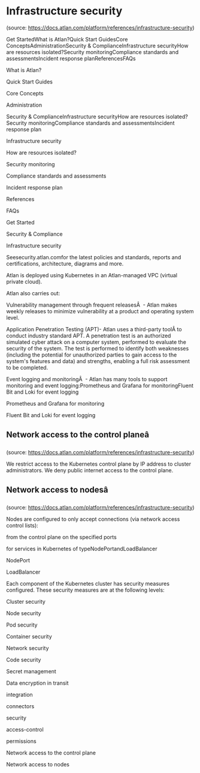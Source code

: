 # Infrastructure security
(source: https://docs.atlan.com/platform/references/infrastructure-security)

Get StartedWhat is Atlan?Quick Start GuidesCore ConceptsAdministrationSecurity & ComplianceInfrastructure securityHow are resources isolated?Security monitoringCompliance standards and assessmentsIncident response planReferencesFAQs

What is Atlan?

Quick Start Guides

Core Concepts

Administration

Security & ComplianceInfrastructure securityHow are resources isolated?Security monitoringCompliance standards and assessmentsIncident response plan

Infrastructure security

How are resources isolated?

Security monitoring

Compliance standards and assessments

Incident response plan

References

FAQs

Get Started

Security & Compliance

Infrastructure security

Seesecurity.atlan.comfor the latest policies and standards, reports and certifications, architecture, diagrams and more.

Atlan is deployed using Kubernetes in an Atlan-managed VPC (virtual private cloud).

Atlan also carries out:

Vulnerability management through frequent releasesÂ   -  Atlan makes weekly releases to minimize vulnerability at a product and operating system level.

Application Penetration Testing (APT)-  Atlan uses a third-party toolÂ to conduct industry standard APT. A penetration test is an authorized simulated cyber attack on a computer system, performed to evaluate the security of the system. The test is performed to identify both weaknesses (including the potential for unauthorized parties to gain access to the system's features and data) and strengths, enabling a full risk assessment to be completed.

Event logging and monitoringÂ   -  Atlan has many tools to support monitoring and event logging:Prometheus and Grafana for monitoringFluent Bit and Loki for event logging

Prometheus and Grafana for monitoring

Fluent Bit and Loki for event logging



## Network access to the control planeâ
(source: https://docs.atlan.com/platform/references/infrastructure-security)

We restrict access to the Kubernetes control plane by IP address to cluster administrators. We deny public internet access to the control plane.



## Network access to nodesâ
(source: https://docs.atlan.com/platform/references/infrastructure-security)

Nodes are configured to only accept connections (via network access control lists):

from the control plane on the specified ports

for services in Kubernetes of typeNodePortandLoadBalancer

NodePort

LoadBalancer

Each component of the Kubernetes cluster has security measures configured. These security measures are at the following levels:

Cluster security

Node security

Pod security

Container security

Network security

Code security

Secret management

Data encryption in transit

integration

connectors

security

access-control

permissions

Network access to the control plane

Network access to nodes
